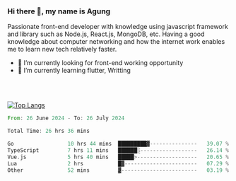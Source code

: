 ### Hi there 👋, my name is Agung
Passionate front-end developer with knowledge using javascript framework and library such as Node.js, React.js, MongoDB, etc. Having a good knowledge about computer networking and how the internet work enables me to learn new tech relatively faster.

<!--
**agungfir98/agungfir98** is a ✨ _special_ ✨ repository because its `README.md` (this file) appears on your GitHub profile.
-->

- 🔭 I’m currently looking for front-end working opportunity
- 🌱 I’m currently learning flutter, Writting
<br/>
<br/>

[![Top Langs](https://github-readme-stats.vercel.app/api/top-langs/?username=agungfir98&langs_count=5)](https://github.com/anuraghazra/github-readme-stats)

<!--START_SECTION:waka-->

```rust
From: 26 June 2024 - To: 26 July 2024

Total Time: 26 hrs 36 mins

Go                 10 hrs 44 mins  █████████▓---------------   39.07 %
TypeScript         7 hrs 11 mins   ██████░------------------   26.14 %
Vue.js             5 hrs 40 mins   █████>-------------------   20.65 %
Lua                2 hrs           █▓-----------------------   07.29 %
Other              52 mins         ▓------------------------   03.19 %
```

<!--END_SECTION:waka-->
